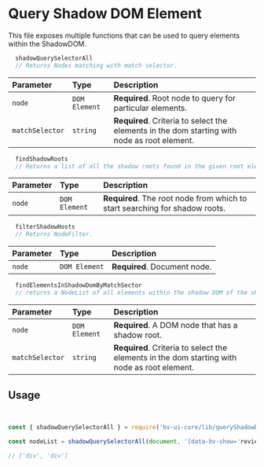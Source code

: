 # Query Shadow DOM Element

This file exposes multiple functions that can be used to query elements within the ShadowDOM. 

```javascript
  shadowQuerySelectorAll
  // Returns Nodes matching with match selector.
```
| Parameter | Type     | Description                |
| :-------- | :------- | :------------------------- |
| `node` | `DOM Element` | **Required**. Root node to query for particular elements. |
| `matchSelector` | `string` | **Required**. Criteria to select the elements in the dom starting with node as root element. |


```javascript
  findShadowRoots
  // Returns a list of all the shadow roots found in the given root element and its descendants.
```
| Parameter | Type     | Description                |
| :-------- | :------- | :------------------------- |
| `node` | `DOM Element` | **Required**. The root node from which to start searching for shadow roots. |

```javascript
  filterShadowHosts
  // Returns NodeFilter.
```
| Parameter | Type     | Description                |
| :-------- | :------- | :------------------------- |
| `node` | `DOM Element` | **Required**. Document node. |

```javascript
  findElementsInShadowDomByMatchSector
  // returns a NodeList of all elements within the shadow DOM of the shadowElement parameter that match the matchSelector parameter.
```
| Parameter | Type     | Description                |
| :-------- | :------- | :------------------------- |
| `node` | `DOM Element` | **Required**. A DOM node that has a shadow root. |
| `matchSelector` | `string` | **Required**. Criteria to select the elements in the dom starting with node as root element. |

## Usage

```javascript


const { shadowQuerySelectorAll } = require('bv-ui-core/lib/queryShadowDomElement');

const nodeList = shadowQuerySelectorAll(document, '[data-bv-show='reviews']')

// ['div', 'div']
```
